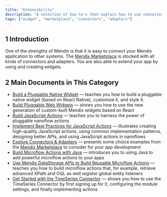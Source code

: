 ```yaml
---
title: "Extensibility"
description: "A selection of how to's that explain how to use connectors and adapters from the Marketplace."
tags: ["widget", "marketplace", "connectors", "adapters"]
---
```


## 1 Introduction

One of the strengths of Mendix is that it is easy to connect your Mendix application to other systems. The [Mendix Marketplace](https://marketplace.mendix.com/) is stocked with all kinds of connectors and adapters. You are also able to extend your app by using and creating widgets.

## 2 Main Documents in This Category

* [Build a Pluggable Native Widget](build-native-widget) — teaches you how to build a pluggable native widget (based on React Native), customize it, and style it.
* [Build Pluggable Web Widgets](pluggable-widgets) — shows you how to use the new generation of custom-built Mendix widgets based on React
* [Build JavaScript Actions](build-javascript-actions) — teaches you to harness the power of pluggable nanoflow actions
* [Implement Best Practices for JavaScript Actions](best-practices-javascript-actions) — illustrates creating high-quality JavaScript actions, using common implementation patterns, designing better APIs, and using JavaScript actions in nanoflows
* [Explore Connectors & Adapters](explore-connectors-and-adapters) — presents some choice examples from the [Mendix Marketplace](https://marketplace.mendix.com/) to consider for your app development
* [Build Microflow Actions with Java](howto-connector-kit) — introduces you to using Java to add powerful microflow actions to your apps
* [Use Mendix DataStorage APIs to Build Reusable Microflow Actions](howto-datastorage-api) — teaches you how to build microflow actions that, for example, retrieve advanced XPath and OQL as well register global entity listeners
* [Get Started with the TimeSeries Connector](get-started-with-the-timeseries-connector) — shows you how to use the TimeSeries Connector by first signing up for it, configuring the module settings, and finally implementing actions
